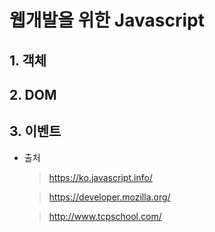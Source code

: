 # 웹개발을 위한 Javascript

## 1. 객체

## 2. DOM

## 3. 이벤트


- 출처
   > https://ko.javascript.info/

   > https://developer.mozilla.org/
   
   > http://www.tcpschool.com/